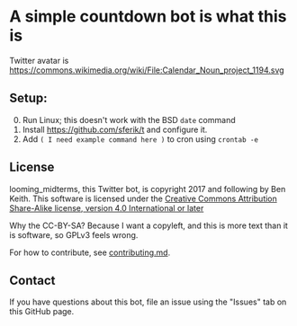 # A simple countdown bot is what this is

Twitter avatar is https://commons.wikimedia.org/wiki/File:Calendar_Noun_project_1194.svg

## Setup:

0. Run Linux; this doesn't work with the BSD `date` command
1. Install https://github.com/sferik/t and configure it.
2. Add `( I need example command here )` to cron using `crontab -e`

## License

looming_midterms, this Twitter bot, is copyright 2017 and following by Ben Keith. This software is licensed under the [Creative Commons Attribution Share-Alike license, version 4.0 International or later](https://creativecommons.org/licenses/by-sa/4.0/)

Why the CC-BY-SA? Because I want a copyleft, and this is more text than it is software, so GPLv3 feels wrong.

For how to contribute, see [contributing.md](./contributing.md).

## Contact

If you have questions about this bot, file an issue using the "Issues" tab on this GitHub page.
